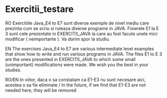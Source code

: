 # Exercitii_testare

RO
Exercitiile Java_E4 to E7 sunt diverse exemple de nivel mediu care prezinta cum se scriu si ruleaza diverse programe in JAVA.
Fisierele E1 la E 3 sunt cele prezentate in EXERCITII_JAVA la care au fost facute unele mici modificar ( neimportante ). 
Va dorim spor la studiu.

EN
The exercises Java_E4 to E7 are various intermediate level examples that show how to write and run various programs in JAVA.
The files E1 to E 3 are the ones presented in EXERCITII_JAVA to which some small (unimportant) modifications were made.
We wish you the best in your studies.

RO/EN
In viitor, daca o sa constatam ca E1-E3 nu sunt necesare aici, acestea o sa fie eliminate / In the future, if we find that E1-E3 are not needed here, they will be removed
